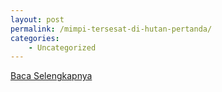 ```yaml
---
layout: post
permalink: /mimpi-tersesat-di-hutan-pertanda/
categories:
    - Uncategorized
---
```


[Baca Selengkapnya](/05)